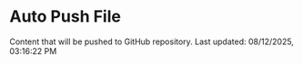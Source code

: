 # Auto Push File

Content that will be pushed to GitHub repository.
Last updated: 08/12/2025, 03:16:22 PM